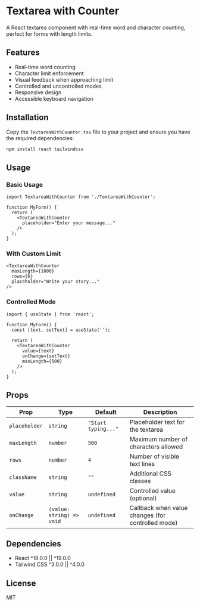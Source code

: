 # Textarea with Counter

A React textarea component with real-time word and character counting, perfect for forms with length limits.

## Features

- Real-time word counting
- Character limit enforcement
- Visual feedback when approaching limit
- Controlled and uncontrolled modes
- Responsive design
- Accessible keyboard navigation

## Installation

Copy the `TextareaWithCounter.tsx` file to your project and ensure you have the required dependencies:

```bash
npm install react tailwindcss
```

## Usage

### Basic Usage

```tsx
import TextareaWithCounter from './TextareaWithCounter';

function MyForm() {
  return (
    <TextareaWithCounter 
      placeholder="Enter your message..." 
    />
  );
}
```

### With Custom Limit

```tsx
<TextareaWithCounter 
  maxLength={1000} 
  rows={6} 
  placeholder="Write your story..."
/>
```

### Controlled Mode

```tsx
import { useState } from 'react';

function MyForm() {
  const [text, setText] = useState('');

  return (
    <TextareaWithCounter 
      value={text}
      onChange={setText}
      maxLength={500}
    />
  );
}
```

## Props

| Prop | Type | Default | Description |
|------|------|---------|-------------|
| `placeholder` | `string` | `"Start typing..."` | Placeholder text for the textarea |
| `maxLength` | `number` | `500` | Maximum number of characters allowed |
| `rows` | `number` | `4` | Number of visible text lines |
| `className` | `string` | `""` | Additional CSS classes |
| `value` | `string` | `undefined` | Controlled value (optional) |
| `onChange` | `(value: string) => void` | `undefined` | Callback when value changes (for controlled mode) |

## Dependencies

- React ^18.0.0 || ^19.0.0
- Tailwind CSS ^3.0.0 || ^4.0.0

## License

MIT
